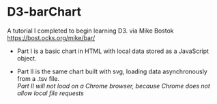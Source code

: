 # D3-barChart
A tutorial I completed to begin learning D3.
via Mike Bostok https://bost.ocks.org/mike/bar/

- Part I is a basic chart in HTML with local data stored as a JavaScript object.

- Part II is the same chart built with svg, loading data asynchronously from a .tsv file.  
  *Part II will not load on a Chrome browser, because Chrome does not allow local file requests*

